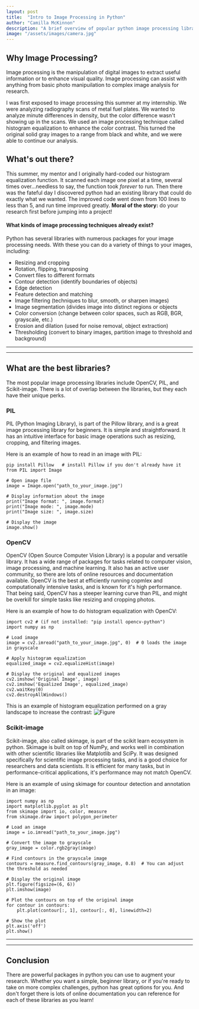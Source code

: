 ```yaml
---
layout: post
title:  "Intro to Image Processing in Python"
author: "Camilla McKinnon"
description: "A brief overview of popular python image processing libraries"
image: "/assets/images/camera.jpg"
--- 
```


## Why Image Processing?

Image processing is the manipulation of digital images to extract useful information or to enhance visual quality. Image processing can assist with anything from basic photo manipuilation to complex image analysis for research. 

I was first exposed to image processing this summer at my internship. We were analyzing radiography scans of metal fuel plates. We wanted to analyze minute differences in density, but the color difference wasn't showing up in the scans. We used an image processing technique called histogram equalization to enhance the color contrast. This turned the original solid gray images to a range from black and white, and we were able to continue our analysis. 


## What's out there?

This summer, my mentor and I originally hard-coded our histogram equalization function. It scanned each image one pixel at a time, several times over...needless to say, the function took _forever_ to run. Then there was the fateful day I discovered python had an existing library that could do exactly what we wanted. The improved code went down from 100 lines to less than 5, and run time improved greatly. **Moral of the story:** do your research first before jumping into a project!

#### What kinds of image processing techniques already exist?

Python has several libraries with numerous packages for your image processing needs. With these you can do a variety of things to your images, including:

* Resizing and cropping
* Rotation, flipping, transposing
* Convert files to different formats
* Contour detection (identify boundaries of objects)
* Edge detection
* Feature detection and matching
* Image filtering (techniques to blur, smooth, or sharpen images)
* Image segmentation (divides image into distinct regions or objects
* Color conversion (change between color spaces, such as RGB, BGR, grayscale, etc.)
* Erosion and dilation (used for noise removal, object extraction)
* Thresholding (convert to binary images, partition image to threshold and background)

---
---

## What are the best libraries?

The most popular image processing libraries include OpenCV, PIL, and Scikit-image. There is a lot of overlap between the libraries, but they each have their unique perks.

### PIL

PIL (Python Imaging Library), is part of the Pillow library, and is a great image processing library for beginners. It is simple and straightforward. It has an intuitive interface for basic image operations such as resizing, cropping, and filtering images. 

Here is an example of how to read in an image with PIL:

```
pip install Pillow   # install Pillow if you don't already have it
from PIL import Image

# Open image file
image = Image.open("path_to_your_image.jpg")

# Display information about the image
print("Image format: ", image.format)
print("Image mode: ", image.mode)
print("Image size: ", image.size)

# Display the image
image.show()
```

### OpenCV

OpenCV (Open Source Computer Vision Library) is a popular and versatile library. It has a wide range of packages for tasks related to computer vision, image processing, and machine learning. It also has an active user community, so there are lots of online resources and documentation available.  OpenCV is the best at efficiently running copmlex and computationally intensive tasks, and is known for it's high performance. That being said, OpenCV has a steeper learning curve than PIL, and might be overkill for simple tasks like resizing and cropping photos.  

Here is an example of how to do histogram equalization with OpenCV:

```
import cv2 # (if not installed: "pip install opencv-python")
import numpy as np

# Load image
image = cv2.imread("path_to_your_image.jpg", 0)  # 0 loads the image in grayscale

# Apply histogram equalization
equalized_image = cv2.equalizeHist(image)

# Display the original and equalized images
cv2.imshow('Original Image', image)
cv2.imshow('Equalized Image', equalized_image)
cv2.waitKey(0)
cv2.destroyAllWindows()
```
This is an example of histogram equalization performed on a gray landscape to increase the contrast:
![Figure]({{site.url}}/{{site.baseurl}}/assets/images/ex_HistEq.png)

### Scikit-image

Scikit-image, also called skimage, is part of the scikit learn ecosystem in python. Skimage is built on top of NumPy, and works well in combination with other scientific libraries like Matplotlib and SciPy. It was designed specifically for scientific image processing tasks, and is a good choice for researchers and data scientists. It is efficient for many tasks, but in performance-critical applications, it's performance may not match OpenCV.

Here is an example of using skimage for countour detection and annotation in an image:

```
import numpy as np
import matplotlib.pyplot as plt
from skimage import io, color, measure
from skimage.draw import polygon_perimeter

# Load an image
image = io.imread("path_to_your_image.jpg")

# Convert the image to grayscale
gray_image = color.rgb2gray(image)

# Find contours in the grayscale image
contours = measure.find_contours(gray_image, 0.8)  # You can adjust the threshold as needed

# Display the original image
plt.figure(figsize=(6, 6))
plt.imshow(image)

# Plot the contours on top of the original image
for contour in contours:
    plt.plot(contour[:, 1], contour[:, 0], linewidth=2)

# Show the plot
plt.axis('off')
plt.show()
```

---
---

## Conclusion

There are powerful packages in python you can use to augment your research. Whether you want a simple, beginner library, or if you're ready to take on more complex challenges, python has great options for you. And don't forget there is lots of online documentation you can reference for each of these libraries as you learn!

